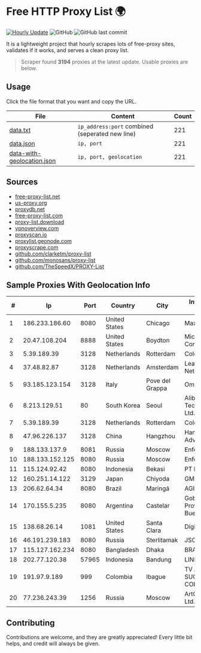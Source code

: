 
# Free HTTP Proxy List 🌍

[![Hourly Update](https://github.com/mertguvencli/http-proxy-list/actions/workflows/main.yml/badge.svg?branch=main)](https://github.com/mertguvencli/http-proxy-list/actions/workflows/main.yml)
![GitHub](https://img.shields.io/github/license/mertguvencli/http-proxy-list)
![GitHub last commit](https://img.shields.io/github/last-commit/mertguvencli/http-proxy-list)

It is a lightweight project that hourly scrapes lots of free-proxy sites, validates if it works, and serves a clean proxy list.


> Scraper found **3194** proxies at the latest update. Usable proxies are below.

## Usage

Click the file format that you want and copy the URL.


|File|Content|Count|
|----|-------|-----|
|[data.txt](https://raw.githubusercontent.com/mertguvencli/http-proxy-list/main/proxy-list/data.txt)|`ip_address:port` combined (seperated new line)|221|
|[data.json](https://raw.githubusercontent.com/mertguvencli/http-proxy-list/main/proxy-list/data.json)|`ip, port`|221|
|[data-with-geolocation.json](https://raw.githubusercontent.com/mertguvencli/http-proxy-list/main/proxy-list/data-with-geolocation.json)|`ip, port, geolocation`|221|

## Sources

* [free-proxy-list.net](https://free-proxy-list.net)
* [us-proxy.org](https://www.us-proxy.org)
* [proxydb.net](http://proxydb.net)
* [free-proxy-list.com](https://free-proxy-list.com/?page=&port=&type%5B%5D=http&type%5B%5D=https&up_time=0&search=Search)
* [proxy-list.download](https://www.proxy-list.download/HTTP)
* [vpnoverview.com](https://vpnoverview.com/privacy/anonymous-browsing/free-proxy-servers)
* [proxyscan.io](https://www.proxyscan.io)
* [proxylist.geonode.com](https://proxylist.geonode.com/api/proxy-list?limit=300&page=1&sort_by=lastChecked&sort_type=desc&protocols=http,https)
* [proxyscrape.com](https://api.proxyscrape.com/v2/?request=displayproxies&protocol=http&timeout=10000&country=all&ssl=all&anonymity=all)
* [github.com/clarketm/proxy-list](https://raw.githubusercontent.com/clarketm/proxy-list/master/proxy-list-raw.txt)
* [github.com/monosans/proxy-list](https://raw.githubusercontent.com/monosans/proxy-list/main/proxies/http.txt)
* [github.com/TheSpeedX/PROXY-List](https://raw.githubusercontent.com/TheSpeedX/PROXY-List/master/http.txt)


## Sample Proxies With Geolocation Info

|#|Ip|Port|Country|City|Internet Service Provider|
|-|--|----|-------|----|-------------------------|
|1|186.233.186.60|8080|United States|Chicago|Maxihost LTDA|
|2|20.47.108.204|8888|United States|Boydton|Microsoft Corporation|
|3|5.39.189.39|3128|Netherlands|Rotterdam|ColoCenter b.v.|
|4|37.48.82.87|3128|Netherlands|Amsterdam|LeaseWeb Netherlands B.V.|
|5|93.185.123.154|3128|Italy|Pove del Grappa|Omegacom S.R.L.S.|
|6|8.213.129.51|80|South Korea|Seoul|Alibaba (US) Technology Co., Ltd.|
|7|5.39.189.39|3128|Netherlands|Rotterdam|ColoCenter b.v.|
|8|47.96.226.137|3128|China|Hangzhou|Hangzhou Alibaba Advertising Co|
|9|188.133.137.9|8081|Russia|Moscow|Enforta-SPB|
|10|188.133.152.125|8080|Russia|Moscow|Enforta-MSK|
|11|115.124.92.42|8080|Indonesia|Bekasi|PT Remala Abadi|
|12|160.251.14.122|3129|Japan|Chiyoda|GMO Internet, Inc|
|13|206.62.64.34|8080|Brazil|Maringá|AGIS|
|14|170.155.5.235|8080|Argentina|Castelar|Gobernacion de la Provincia de Buenos Aires|
|15|138.68.26.14|1081|United States|Santa Clara|DigitalOcean, LLC|
|16|46.191.239.183|8080|Russia|Sterlitamak|JSC "Ufanet"|
|17|115.127.162.234|8080|Bangladesh|Dhaka|BRACNet Limited|
|18|202.77.120.38|57965|Indonesia|Bandung|LINKNET|
|19|191.97.9.189|999|Colombia|Ibague|TV AZTECA SUCURSAL COLOMBIA|
|20|77.236.243.39|1256|Russia|Moscow|ArtCommunications Ltd. ISP. Moscow|



## Contributing

Contributions are welcome, and they are greatly appreciated! Every
little bit helps, and credit will always be given.


